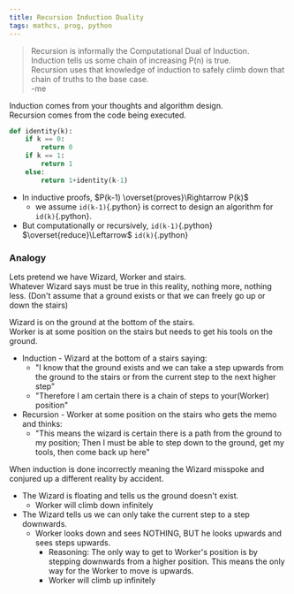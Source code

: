 ```yaml
---
title: Recursion Induction Duality
tags: mathcs, prog, python
---
```


> Recursion is informally the Computational Dual of Induction.  
> Induction tells us some chain of increasing P(n) is true.    
> Recursion uses that knowledge of induction to safely climb down that chain of truths to the base case.  
> -me  

Induction comes from your thoughts and algorithm design.  
Recursion comes from the code being executed.  

``` python
def identity(k):
    if k == 0:
        return 0
    if k == 1:
        return 1
    else:
        return 1+identity(k-1)

```

* In inductive proofs, $P(k-1) \overset{proves}\Rightarrow P(k)$
  * we assume `id(k-1)`{.python} is correct to design an algorithm for `id(k)`{.python}.  
* But computationally or recursively, 
`id(k-1)`{.python} $\overset{reduce}\Leftarrow$ `id(k)`{.python} 



### Analogy

Lets pretend we have Wizard, Worker and stairs.   
Whatever Wizard says must be true in this reality, nothing more, nothing less. (Don't assume that a ground exists or that we can freely go up or down the stairs)

Wizard is on the ground at the bottom of the stairs.  
Worker is at some position on the stairs but needs to get his tools on the ground.  

* Induction - Wizard at the bottom of a stairs saying: 
  * "I know that the ground exists and we can take a step upwards from the ground to the stairs or from the current step to the next higher step"
  * "Therefore I am certain there is a chain of steps to your(Worker) position"
* Recursion - Worker at some position on the stairs who gets the memo and thinks: 
  * "This means the wizard is certain there is a path from the ground to my position; Then I must be able to step down to the ground, get my tools, then come back up here"

When induction is done incorrectly meaning the Wizard misspoke and conjured up a different reality by accident.  

* The Wizard is floating and tells us the ground doesn't exist.
    * Worker will climb down infinitely
* The Wizard tells us we can only take the current step to a step downwards.
    * Worker looks down and sees NOTHING, BUT he looks upwards and sees steps upwards.
      * Reasoning: The only way to get to Worker's position is by stepping downwards from a higher position. This means the only way for the Worker to move is upwards.
      * Worker will climb up infinitely




